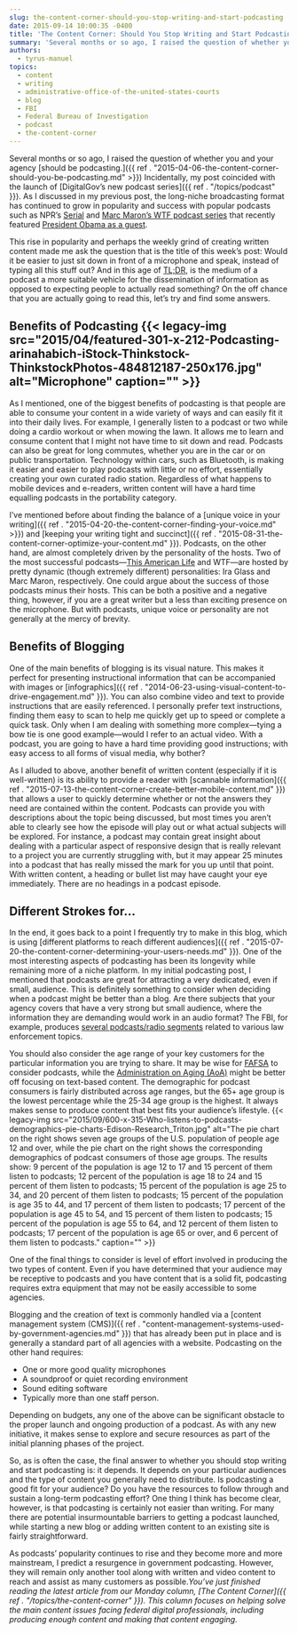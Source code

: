 ```yaml
---
slug: the-content-corner-should-you-stop-writing-and-start-podcasting
date: 2015-09-14 10:00:35 -0400
title: 'The Content Corner: Should You Stop Writing and Start Podcasting?'
summary: 'Several months or so ago, I raised the question of whether you and your agency should be podcasting. Incidentally, my post coincided with the launch of DigitalGov’s new podcast series. As I discussed in my previous post, the long-niche broadcasting format has continued to grow in popularity and success with popular podcasts such as NPR’s Serial and'
authors:
  - tyrus-manuel
topics:
  - content
  - writing
  - administrative-office-of-the-united-states-courts
  - blog
  - FBI
  - Federal Bureau of Investigation
  - podcast
  - the-content-corner
---
```


Several months or so ago, I raised the question of whether you and your agency [should be podcasting.]({{ ref . "2015-04-06-the-content-corner-should-you-be-podcasting.md" >}}) Incidentally, my post coincided with the launch of [DigitalGov’s new podcast series]({{ ref . "/topics/podcast" }}). As I discussed in my previous post, the long-niche broadcasting format has continued to grow in popularity and success with popular podcasts such as NPR’s [Serial](http://serialpodcast.org/) and [Marc Maron’s WTF podcast series](http://www.wtfpod.com/) that recently featured [President Obama as a guest](http://www.wtfpod.com/podcast/episodes/episode_613_-_president_barack_obama).

This rise in popularity and perhaps the weekly grind of creating written content made me ask the question that is the title of this week’s post: Would it be easier to just sit down in front of a microphone and speak, instead of typing all this stuff out? And in this age of [TL;DR](https://en.wikipedia.org/wiki/Wikipedia:Too_long;_didn%27t_read), is the medium of a podcast a more suitable vehicle for the dissemination of information as opposed to expecting people to actually read something? On the off chance that you are actually going to read this, let’s try and find some answers.

## Benefits of Podcasting {{< legacy-img src="2015/04/featured-301-x-212-Podcasting-arinahabich-iStock-Thinkstock-ThinkstockPhotos-484812187-250x176.jpg" alt="Microphone" caption="" >}} 

As I mentioned, one of the biggest benefits of podcasting is that people are able to consume your content in a wide variety of ways and can easily fit it into their daily lives. For example, I generally listen to a podcast or two while doing a cardio workout or when mowing the lawn. It allows me to learn and consume content that I might not have time to sit down and read. Podcasts can also be great for long commutes, whether you are in the car or on public transportation. Technology within cars, such as Bluetooth, is making it easier and easier to play podcasts with little or no effort, essentially creating your own curated radio station. Regardless of what happens to mobile devices and e-readers, written content will have a hard time equalling podcasts in the portability category.

I’ve mentioned before about finding the balance of a [unique voice in your writing]({{ ref . "2015-04-20-the-content-corner-finding-your-voice.md" >}}) and [keeping your writing tight and succinct]({{ ref . "2015-08-31-the-content-corner-optimize-your-content.md" }}). Podcasts, on the other hand, are almost completely driven by the personality of the hosts. Two of the most successful podcasts—[This American Life](http://www.thisamericanlife.org/) and WTF—are hosted by pretty dynamic (though extremely different) personalities: Ira Glass and Marc Maron, respectively. One could argue about the success of those podcasts minus their hosts. This can be both a positive and a negative thing, however, if you are a great writer but a less than exciting presence on the microphone. But with podcasts, unique voice or personality are not generally at the mercy of brevity.

## Benefits of Blogging

One of the main benefits of blogging is its visual nature. This makes it perfect for presenting instructional information that can be accompanied with images or [infographics]({{ ref . "2014-06-23-using-visual-content-to-drive-engagement.md" }}). You can also combine video and text to provide instructions that are easily referenced. I personally prefer text instructions, finding them easy to scan to help me quickly get up to speed or complete a quick task. Only when I am dealing with something more complex—tying a bow tie is one good example—would I refer to an actual video. With a podcast, you are going to have a hard time providing good instructions; with easy access to all forms of visual media, why bother?

As I alluded to above, another benefit of written content (especially if it is well-written) is its ability to provide a reader with [scannable information]({{ ref . "2015-07-13-the-content-corner-create-better-mobile-content.md" }}) that allows a user to quickly determine whether or not the answers they need are contained within the content. Podcasts can provide you with descriptions about the topic being discussed, but most times you aren’t able to clearly see how the episode will play out or what actual subjects will be explored. For instance, a podcast may contain great insight about dealing with a particular aspect of responsive design that is really relevant to a project you are currently struggling with, but it may appear 25 minutes into a podcast that has really missed the mark for you up until that point. With written content, a heading or bullet list may have caught your eye immediately. There are no headings in a podcast episode.

## Different Strokes for…

In the end, it goes back to a point I frequently try to make in this blog, which is using [different platforms to reach different audiences]({{ ref . "2015-07-20-the-content-corner-determining-your-users-needs.md" }}). One of the most interesting aspects of podcasting has been its longevity while remaining more of a niche platform. In my initial podcasting post, I mentioned that podcasts are great for attracting a very dedicated, even if small, audience. This is definitely something to consider when deciding when a podcast might be better than a blog. Are there subjects that your agency covers that have a very strong but small audience, where the information they are demanding would work in an audio format? The FBI, for example, produces [several podcasts/radio segments](https://www.fbi.gov/news/podcasts) related to various law enforcement topics.

You should also consider the age range of your key customers for the particular information you are trying to share. It may be wise for [FAFSA](http://fafsa.edu.gov) to consider podcasts, while the [Administration on Aging (AoA)](http://www.aoa.gov/) might be better off focusing on text-based content. The demographic for podcast consumers is fairly distributed across age ranges, but the 65+ age group is the lowest percentage while the 25-34 age group is the highest. It always makes sense to produce content that best fits your audience&#8217;s lifestyle. {{< legacy-img src="2015/09/600-x-315-Who-listens-to-podcasts-demographics-pie-charts-Edison-Research_Triton.jpg" alt="The pie chart on the right shows seven age groups of the U.S. population of people age 12 and over, while the pie chart on the right shows the corresponding demographics of podcast consumers of those age groups. The results show: 9 percent of the population is age 12 to 17 and 15 percent of them listen to podcasts; 12 percent of the population is age 18 to 24 and 15 percent of them listen to podcasts; 15 percent of the population is age 25 to 34, and 20 percent of them listen to podcasts; 15 percent of the population is age 35 to 44, and 17 percent of them listen to podcasts; 17 percent of the population is age 45 to 54, and 15 percent of them listen to podcasts; 15 percent of the population is age 55 to 64, and 12 percent of them listen to podcasts; 17 percent of the population is age 65 or over, and 6 percent of them listen to podcasts." caption="" >}} 

One of the final things to consider is level of effort involved in producing the two types of content. Even if you have determined that your audience may be receptive to podcasts and you have content that is a solid fit, podcasting requires extra equipment that may not be easily accessible to some agencies.

Blogging and the creation of text is commonly handled via a [content management system (CMS)]({{ ref . "content-management-systems-used-by-government-agencies.md" }}) that has already been put in place and is generally a standard part of all agencies with a website. Podcasting on the other hand requires:

  * One or more good quality microphones
  * A soundproof or quiet recording environment
  * Sound editing software
  * Typically more than one staff person.

Depending on budgets, any one of the above can be significant obstacle to the proper launch and ongoing production of a podcast. As with any new initiative, it makes sense to explore and secure resources as part of the initial planning phases of the project.

So, as is often the case, the final answer to whether you should stop writing and start podcasting is: it depends. It depends on your particular audiences and the type of content you generally need to distribute. Is podcasting a good fit for your audience? Do you have the resources to follow through and sustain a long-term podcasting effort? One thing I think has become clear, however, is that podcasting is certainly not easier than writing. For many there are potential insurmountable barriers to getting a podcast launched, while starting a new blog or adding written content to an existing site is fairly straightforward.

As podcasts&#8217; popularity continues to rise and they become more and more mainstream, I predict a resurgence in government podcasting. However, they will remain only another tool along with written and video content to reach and assist as many customers as possible._You’ve just finished reading the latest article from our Monday column, [The Content Corner]({{ ref . "/topics/the-content-corner" }}). This column focuses on helping solve the main content issues facing federal digital professionals, including producing enough content and making that content engaging._